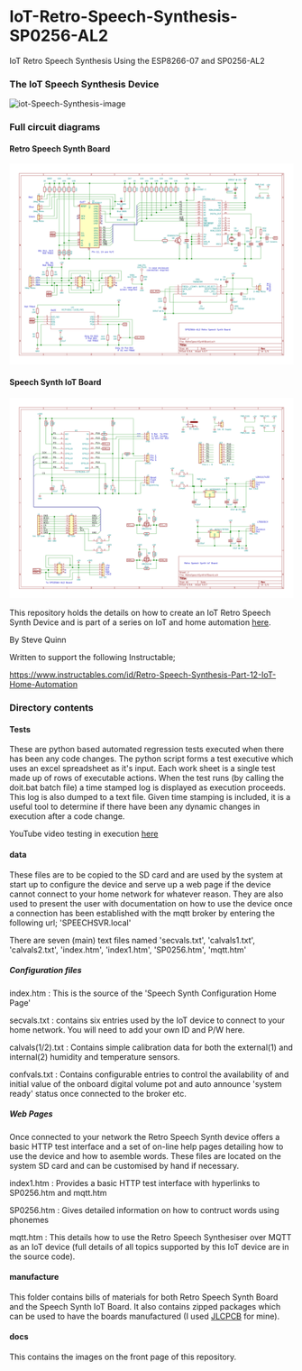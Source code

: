 # IoT-Retro-Speech-Synthesis-SP0256-AL2

IoT Retro Speech Synthesis Using the ESP8266-07 and SP0256-AL2

### The IoT Speech Synthesis Device

![iot-Speech-Synthesis-image](./docs/FrontPic.png)

### Full circuit diagrams

#### Retro Speech Synth Board

![speech-synth-circuit-image](./docs/RetroSpeechSynthBoardCct.png)

#### Speech Synth IoT Board

![speech-synth-iot-circuit-image](./docs/RetroSpeechSynthIoTBoardCct.png)


This repository holds the details on how to create an IoT Retro Speech Synth Device and is part of a series on IoT and home automation [here](https://www.instructables.com/id/Home-Automation-12/).

By Steve Quinn

Written to support the following Instructable;

https://www.instructables.com/id/Retro-Speech-Synthesis-Part-12-IoT-Home-Automation


### Directory contents

#### Tests

These are python based automated regression tests executed when there has been any code changes. The python script forms a test executive which uses an excel spreadsheet as it's input. Each work sheet is a single test made up of rows of executable actions.
When the test runs (by calling the doit.bat batch file) a time stamped log is displayed as execution proceeds. This log is also dumped to a text file.
Given time stamping is included, it is a useful tool to determine if there have been any dynamic changes in execution after a code change.

YouTube video testing in execution [here](https://www.youtube.com/watch?v=MwtR3u_uS0M&t=0s)

#### data

These files are to be copied to the SD card and are used by the system at start up to configure the device and serve up a web page if the device cannot connect to your home network for whatever reason. 
They are also used to present the user with documentation on how to use the device once a connection has been established with the mqtt broker by entering the following url; 'SPEECHSVR.local'

There are seven (main) text files named 'secvals.txt', 'calvals1.txt', 'calvals2.txt', 'index.htm', 'index1.htm', 'SP0256.htm', 'mqtt.htm'

##### Configuration files

index.htm : This is the source of the 'Speech Synth Configuration Home Page'

secvals.txt : contains six entries used by the IoT device to connect to your home network. You will need to add your own ID and P/W here.

calvals(1/2).txt : Contains simple calibration data for both the external(1) and internal(2) humidity and temperature sensors.

confvals.txt : Contains configurable entries to control the availability of and initial value of the onboard digital volume pot and auto announce 'system ready' status once connected to the broker etc.

##### Web Pages

Once connected to your network the Retro Speech Synth device offers a basic HTTP test interface and a set of on-line help pages detailing how to use the device and how to asemble words.
These files are located on the system SD card and can be customised by hand if necessary.

index1.htm : Provides a basic HTTP test interface with hyperlinks to SP0256.htm and mqtt.htm

SP0256.htm : Gives detailed information on how to contruct words using phonemes

mqtt.htm : This details how to use the Retro Speech Synthesiser over MQTT as an IoT device (full details of all topics supported by this IoT device are in the source code).

#### manufacture

This folder contains bills of materials for both Retro Speech Synth Board and the Speech Synth IoT Board.
It also contains zipped packages which can be used to have the boards manufactured (I used [JLCPCB](https://jlcpcb.com/) for mine).

#### docs

This contains the images on the front page of this repository.


